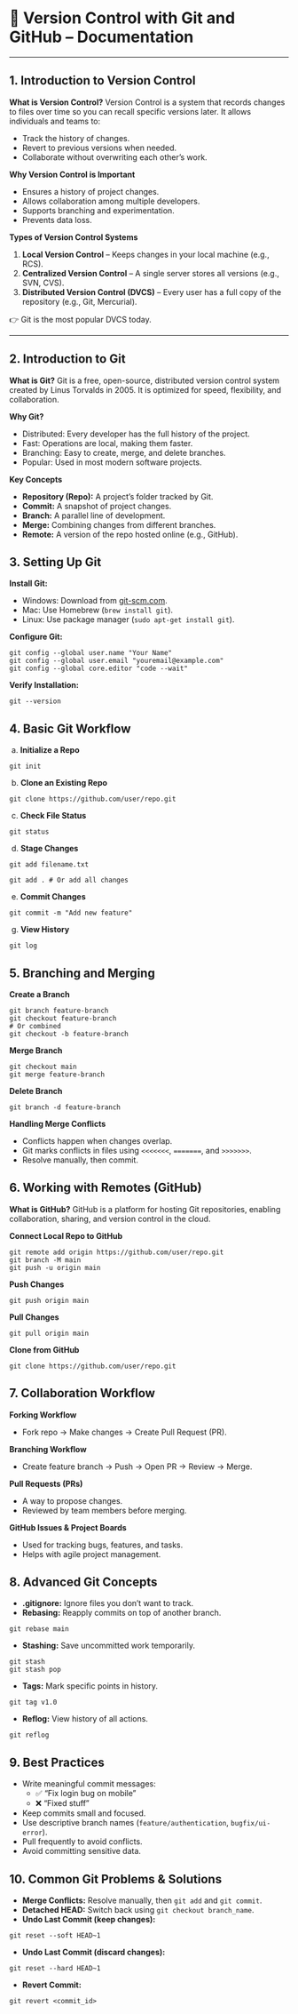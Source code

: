 # 📘 Version Control with Git and GitHub – Documentation

------

## 1. Introduction to Version Control

**What is Version Control?**
 Version Control is a system that records changes to files over time so you can recall specific versions later. It allows individuals and teams to:

- Track the history of changes.
- Revert to previous versions when needed.
- Collaborate without overwriting each other’s work.

**Why Version Control is Important**

- Ensures a history of project changes.
- Allows collaboration among multiple developers.
- Supports branching and experimentation.
- Prevents data loss.

**Types of Version Control Systems**

1. **Local Version Control** – Keeps changes in your local machine (e.g., RCS).
2. **Centralized Version Control** – A single server stores all versions (e.g., SVN, CVS).
3. **Distributed Version Control (DVCS)** – Every user has a full copy of the repository (e.g., Git, Mercurial).

👉 Git is the most popular DVCS today.

------

## 2. Introduction to Git

**What is Git?**
 Git is a free, open-source, distributed version control system created by Linus Torvalds in 2005. It is optimized for speed, flexibility, and collaboration.

**Why Git?**

- Distributed: Every developer has the full history of the project.
- Fast: Operations are local, making them faster.
- Branching: Easy to create, merge, and delete branches.
- Popular: Used in most modern software projects.

**Key Concepts**

- **Repository (Repo):** A project’s folder tracked by Git.
- **Commit:** A snapshot of project changes.
- **Branch:** A parallel line of development.
- **Merge:** Combining changes from different branches.
- **Remote:** A version of the repo hosted online (e.g., GitHub).

## 3. Setting Up Git

**Install Git:**

- Windows: Download from [git-scm.com](https://git-scm.com?utm_source=chatgpt.com).
- Mac: Use Homebrew (`brew install git`).
- Linux: Use package manager (`sudo apt-get install git`).

**Configure Git:**

```
git config --global user.name "Your Name"
git config --global user.email "youremail@example.com"
git config --global core.editor "code --wait"
```

**Verify Installation:**

```
git --version
```

## 4. Basic Git Workflow

​	a. **Initialize a Repo**

```
git init
```

​	b. **Clone an Existing Repo**

```
git clone https://github.com/user/repo.git
```

​	c. **Check File Status**

```
git status
```

​	d. **Stage Changes**

```
git add filename.txt

git add . # Or add all changes
```

​	e. **Commit Changes**

```
git commit -m "Add new feature"
```

​	g. **View History**

```
git log
```

## 5. Branching and Merging

**Create a Branch**

```
git branch feature-branch
git checkout feature-branch
# Or combined
git checkout -b feature-branch
```

**Merge Branch**

```
git checkout main
git merge feature-branch
```

**Delete Branch**

```
git branch -d feature-branch
```

**Handling Merge Conflicts**

- Conflicts happen when changes overlap.
- Git marks conflicts in files using `<<<<<<<`, `=======`, and `>>>>>>>`.
- Resolve manually, then commit.

## 6. Working with Remotes (GitHub)

**What is GitHub?**
 GitHub is a platform for hosting Git repositories, enabling collaboration, sharing, and version control in the cloud.

**Connect Local Repo to GitHub**

```
git remote add origin https://github.com/user/repo.git
git branch -M main
git push -u origin main
```

**Push Changes**

```
git push origin main
```

**Pull Changes**

```
git pull origin main
```

**Clone from GitHub**

```
git clone https://github.com/user/repo.git
```

## 7. Collaboration Workflow

**Forking Workflow**

- Fork repo → Make changes → Create Pull Request (PR).

**Branching Workflow**

- Create feature branch → Push → Open PR → Review → Merge.

**Pull Requests (PRs)**

- A way to propose changes.
- Reviewed by team members before merging.

**GitHub Issues & Project Boards**

- Used for tracking bugs, features, and tasks.
- Helps with agile project management.

## 8. Advanced Git Concepts

- **.gitignore:** Ignore files you don’t want to track.
- **Rebasing:** Reapply commits on top of another branch.

```
git rebase main
```

- **Stashing:** Save uncommitted work temporarily.

```
git stash
git stash pop
```

- **Tags:** Mark specific points in history.

```
git tag v1.0
```

- **Reflog:** View history of all actions.

```
git reflog
```

## 9. Best Practices

- Write meaningful commit messages:
  - ✅ “Fix login bug on mobile”
  - ❌ “Fixed stuff”
- Keep commits small and focused.
- Use descriptive branch names (`feature/authentication`, `bugfix/ui-error`).
- Pull frequently to avoid conflicts.
- Avoid committing sensitive data.

## 10. Common Git Problems & Solutions

- **Merge Conflicts:** Resolve manually, then `git add` and `git commit`.
- **Detached HEAD:** Switch back using `git checkout branch_name`.
- **Undo Last Commit (keep changes):**

```
git reset --soft HEAD~1
```

- **Undo Last Commit (discard changes):**

```
git reset --hard HEAD~1
```

- **Revert Commit:**

```
git revert <commit_id>
```